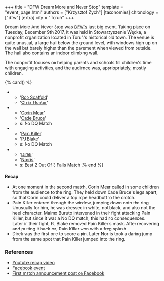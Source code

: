 +++
title = "DFW Dream More and Never Stop"
template = "event_page.html"
authors = ["Krzysztof Zych"]
[taxonomies]
chronology = ["dfw"]
[extra]
city = "Toruń"
+++

Dream More And Never Stop was [DFW's](@/o/dfw.md) last big event. Taking place on Tuesday, December 9th 2017, it was held in Stowarzyszenie Wędka, a nonprofit organization located in Toruń's historical old town. The venue is quite unusual, a large hall below the ground level, with windows high up on the wall but barely higher than the pavement when viewed from outside. The hall also contains an indoor climbing wall.

The nonprofit focuses on helping parents and schools fill children's time with engaging activities, and the audience was, appriopriately, mostly children.

{% card() %}
- - '[Rob Scaffold](@/w/rob-scaffold.md)'
  - '[Chris Hunter](@/w/chris-hunter.md)'
- - '[Corin Mear](@/w/corin-mear.md)'
  - '[Cade Bruce](@/w/mister-z.md)'
  - s: No DQ Match
- - '[Pain Killer](@/w/pain-killer.md)'
  - '[PJ Blake](@/w/pj-blake.md)'
  - s: No DQ Match
- - '[Direk](@/w/direk.md)'
  - '[Norris](@/w/isnorr.md)'
  - s: Best 2 Out Of 3 Falls Match
{% end %}

#### Recap

* At one moment in the second match, Corin Mear called in some children from the audience to the ring. They held down Cade Bruce's legs apart, so that Corin could deliver a top rope headbutt to the crotch.
* Pain Killer entered through the window, jumping down onto the ring. Unusually for him, he was dressed in white, not black, and also not the heel character. Malmo Buruto intervened in their fight attacking Pain Killer, but since it was a No DQ match, this had no consequences. \
  Later in their fight, PJ Blake removed Pain Killer's mask. After recovering and putting it back on, Pain Killer won with a frog splash.
* Direk was the first one to score a pin. Later Norris took a daring jump from the same spot that Pain Killer jumped into the ring.

### References

* [Youtube recap video](https://www.youtube.com/watch?v=PRN9u_X8tj4)
* [Facebook event](https://www.facebook.com/events/568143546868938/)
* [First match announcement post on Facebook](https://www.facebook.com/DreamFactoryWrestling/posts/pfbid0mJwA33vrXYm6tJZNtzVxyWckLyUdnmzN1fkz3JYCi1DReREAUbAdW5qQdkjju85Jl)

